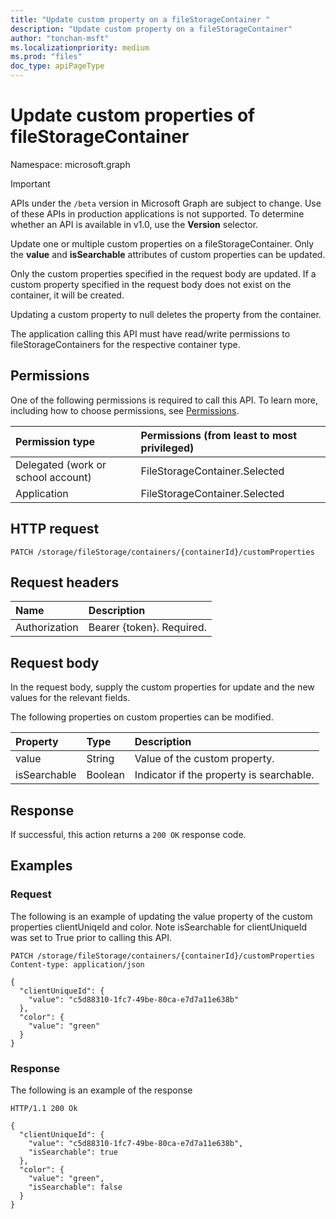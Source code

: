```yaml
---
title: "Update custom property on a fileStorageContainer "
description: "Update custom property on a fileStorageContainer"
author: "tonchan-msft"
ms.localizationpriority: medium
ms.prod: "files"
doc_type: apiPageType
---
```


# Update custom properties of fileStorageContainer
Namespace: microsoft.graph

> [!IMPORTANT]
> APIs under the `/beta` version in Microsoft Graph are subject to change. Use of these APIs in production applications is not supported. To determine whether an API is available in v1.0, use the **Version** selector.

Update one or multiple custom properties on a fileStorageContainer. Only the **value** and **isSearchable** attributes of custom properties can be updated. 

Only the custom properties specified in the request body are updated. If a custom property specified in the request body does not exist on the container, it will be created. 

Updating a custom property to null deletes the property from the container.

The application calling this API must have read/write permissions to fileStorageContainers for the respective container type.

## Permissions
One of the following permissions is required to call this API. To learn more, including how to choose permissions, see [Permissions](/graph/permissions-reference).

|Permission type|Permissions (from least to most privileged)|
|:---|:---|
|Delegated (work or school account)|FileStorageContainer.Selected|
|Application|FileStorageContainer.Selected|

## HTTP request

<!-- {
  "blockType": "ignored"
}
-->
``` http
PATCH /storage/fileStorage/containers/{containerId}/customProperties
```

## Request headers
|Name|Description|
|:---|:---|
|Authorization|Bearer {token}. Required.|

## Request body
In the request body, supply the custom properties for update and the new values for the relevant fields. 

The following properties on custom properties can be modified.

|Property|Type|Description|
|:---|:---|:---|
|value|String|Value of the custom property.|
|isSearchable|Boolean|Indicator if the property is searchable.|

## Response

If successful, this action returns a `200 OK` response code.

## Examples

### Request
The following is an example of updating the value property of the custom properties clientUniqeId and color. Note isSearchable for clientUniqueId was set to True prior to calling this API.
<!-- {
  "blockType": "request",
  "name": "filestoragecontainerthis.update-customproperty"
}
-->
``` http
PATCH /storage/fileStorage/containers/{containerId}/customProperties
Content-type: application/json

{
  "clientUniqueId": {
    "value": "c5d88310-1fc7-49be-80ca-e7d7a11e638b"
  },
  "color": {
    "value": "green"
  }
}
```


### Response
The following is an example of the response
<!-- {
  "blockType": "response",
  "truncated": true
}
-->
``` http
HTTP/1.1 200 Ok

{
  "clientUniqueId": {
    "value": "c5d88310-1fc7-49be-80ca-e7d7a11e638b",
    "isSearchable": true
  },
  "color": {
    "value": "green",
    "isSearchable": false
  }
}
```

